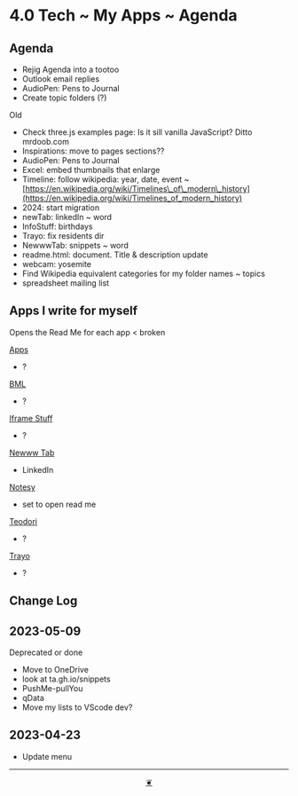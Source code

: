 # 4.0 Tech ~ My Apps ~ Agenda

## Agenda

* Rejig Agenda into a tootoo
* Outlook email replies
* AudioPen: Pens to Journal
* Create topic folders (?)

Old

* Check three.js examples page: Is it sill vanilla JavaScript? Ditto mrdoob.com
* Inspirations: move to pages sections??
* AudioPen: Pens to Journal
* Excel: embed thumbnails that enlarge
* Timeline: follow wikipedia: year, date, event ~ [https://en.wikipedia.org/wiki/Timelines\_of\_modern\_history](https://en.wikipedia.org/wiki/Timelines_of_modern_history)
* 2024: start migration
* newTab: linkedIn ~ word
* InfoStuff: birthdays
* Trayo: fix residents dir
* NewwwTab: snippets ~ word
* readme.html: document. Title & description update
* webcam: yosemite
* Find Wikipedia equivalent categories for my folder names ~ topics
* spreadsheet mailing list

## Apps I write for myself

Opens the Read Me for each app < broken

<a href="" onclick="parent.location.hash=&quot;https://api.github.com/repos/theo-armour/2023-qdata/contents/apps/apps/README.md&quot;">Apps</a>

* ?

<a href="" onclick="parent.location.hash=&quot;https://api.github.com/repos/theo-armour/2023-qdata/contents/apps/bml/README.md&quot;">BML</a>

* ?

<a href="" onclick="parent.location.hash=&quot;https://api.github.com/repos/theo-armour/2023-qdata/contents/apps/iframe-stuff/README.md&quot;">Iframe Stuff</a>

* ?

<a href="" onclick="parent.location.hash=&quot;https://api.github.com/repos/theo-armour/2023-qdata/contents/apps/newww-tab/README.md&quot;">Newww Tab</a>

* LinkedIn

<a href="" onclick="parent.location.hash=&quot;https://api.github.com/repos/theo-armour/2023-qdata/contents/apps/notesy/README.md&quot;">Notesy</a>

* set to open read me

<a href="" onclick="parent.location.hash=&quot;https://api.github.com/repos/theo-armour/2023-qdata/contents/apps/teodori/README.md&quot;">Teodori</a>

* ?

<a href="" onclick="parent.location.hash=&quot;https://api.github.com/repos/theo-armour/2023-qdata/contents/apps/trayo/README.md&quot;">Trayo</a>

* ?

## Change Log

## 2023-05-09

Deprecated or done

* Move to OneDrive
* look at ta.gh.io/snippets
* PushMe-pullYou
* qData
* Move my lists to VScode dev?

## 2023-04-23

* Update menu

***

<center title="Hello! Click me to go up to the top"><a class="aDingbat" href="javascript:window.main.scrollTo(0,0);">❦</a></center>